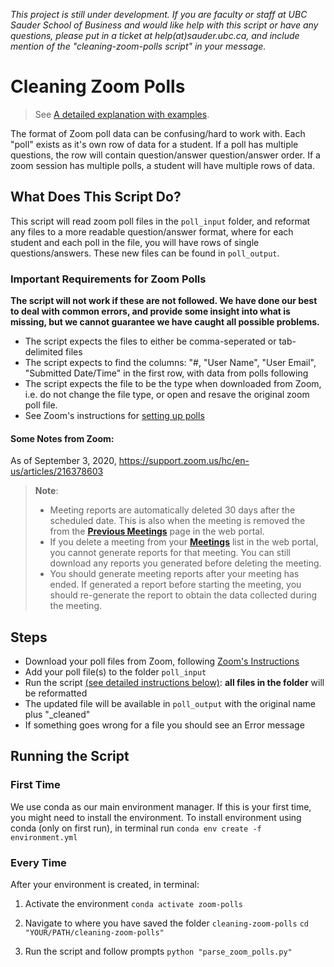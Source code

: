*This project is still under development. If you are faculty or staff at UBC Sauder School of Business and would like help with this script or have any questions, please put in a ticket at help(at)sauder.ubc.ca, and include mention of the "cleaning-zoom-polls script" in your message.*

# Cleaning Zoom Polls

> See [A detailed explanation with examples](Example.md).

The format of Zoom poll data can be confusing/hard to work with. Each "poll" exists as it's own row of data for a student. If a poll has multiple questions, the row will contain question/answer question/answer order. If a zoom session has multiple polls, a student will have multiple rows of data.

## What Does This Script Do?

This script will read zoom poll files in the `poll_input` folder, and reformat any files to a more readable question/answer format, where for each student and each poll in the file, you will have rows of single questions/answers. These new files can be found in `poll_output`.

### Important Requirements for Zoom Polls
**The script will not work if these are not followed. We have done our best to deal with common errors, and provide some insight into what is missing, but we cannot guarantee we have caught all possible problems.**
- The script expects the files to either be comma-seperated or tab-delimited files
- The script expects to find the columns: "#, "User Name", "User Email", "Submitted Date/Time" in the first row, with data from polls following
- The script expects the file to be the type when downloaded from Zoom, i.e. do not change the file type, or open and resave the original zoom poll file. 
- See Zoom's instructions for [setting up polls](https://support.zoom.us/hc/en-us/articles/213756303-Polling-for-meetings)

#### Some Notes from Zoom:
As of September 3, 2020, https://support.zoom.us/hc/en-us/articles/216378603

 
> <p><strong>Note</strong>:&nbsp;</p>
> <ul>
> <li>Meeting reports are automatically deleted 30 days after the scheduled date. This is also when the meeting is removed the from the&nbsp;<a href="https://zoom.us/meeting?type=previous" target="_blank" rel="noopener"><strong>Previous Meetings</strong></a> page in the web portal.</li>
> <li>If you delete a meeting from your <a href="https://zoom.us/meeting" target="_blank" rel="noopener"><strong>Meetings</strong></a> list in the web portal, you cannot generate reports for that meeting. You can still download any reports you generated before deleting the meeting.</li>
> <li>You should generate meeting reports after your meeting has ended. If generated a report before starting the meeting, you should re-generate the report to obtain the data collected during the meeting.</li>
</ul>

## Steps
- Download your poll files from Zoom, following [Zoom's Instructions](https://support.zoom.us/hc/en-us/articles/216378603)
- Add your poll file(s) to the folder `poll_input`
- Run the script [(see detailed instructions below)](https://github.com/saud-learning-services/cleaning-zoom-polls#running-the-script): **all files in the folder** will be reformatted
- The updated file will be available in `poll_output` with the original name plus "_cleaned"
- If something goes wrong for a file you should see an Error message

## Running the Script

### First Time
We use conda as our main environment manager. If this is your first time, you might need to install the environment. To install environment using conda (only on first run), in terminal run
`conda env create -f environment.yml`

### Every Time
After your environment is created, in terminal:
1. Activate the environment
`conda activate zoom-polls`

1. Navigate to where you have saved the folder `cleaning-zoom-polls`
`cd "YOUR/PATH/cleaning-zoom-polls"`

1. Run the script and follow prompts
`python "parse_zoom_polls.py"`
